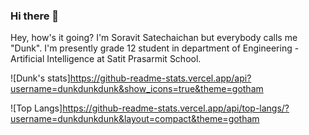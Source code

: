 ### Hi there 👋

<!--
**dunkdunkdunk/dunkdunkdunk** is a ✨ _special_ ✨ repository because its `README.md` (this file) appears on your GitHub profile.

Here are some ideas to get you started:

- 🔭 I’m currently working on ...
- 🌱 I’m currently learning ...
- 👯 I’m looking to collaborate on ...
- 🤔 I’m looking for help with ...
- 💬 Ask me about ...
- 📫 How to reach me: ...
- 😄 Pronouns: ...
- ⚡ Fun fact: ...
-->
Hey, how's it going? I'm Soravit Satechaichan but everybody calls me "Dunk". I'm presently grade 12 student in department of Engineering - Artificial Intelligence at Satit Prasarmit School.

![Dunk's stats]https://github-readme-stats.vercel.app/api?username=dunkdunkdunk&show_icons=true&theme=gotham

![Top Langs]https://github-readme-stats.vercel.app/api/top-langs/?username=dunkdunkdunk&layout=compact&theme=gotham
